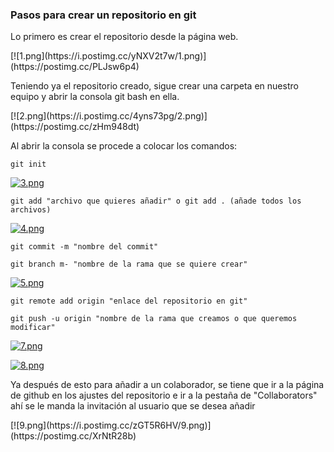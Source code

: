 ### Pasos para crear un repositorio en git

<p>
Lo primero es crear el repositorio desde la página web.
</p>
[![1.png](https://i.postimg.cc/yNXV2t7w/1.png)](https://postimg.cc/PLJsw6p4)

<p>
Teniendo ya el repositorio creado, sigue crear una carpeta en nuestro equipo y abrir la consola git bash en ella.
</p>
[![2.png](https://i.postimg.cc/4yns73pg/2.png)](https://postimg.cc/zHm948dt)

<p>
Al abrir la consola se procede a colocar los comandos:
</p>

`git init`

[![3.png](https://i.postimg.cc/1tm9SBt4/3.png)](https://postimg.cc/XZPMcw90)

`git add "archivo que quieres añadir" o git add . (añade todos los archivos)`

[![4.png](https://i.postimg.cc/Hx6TkMcz/4.png)](https://postimg.cc/zbHsdVkH)

`git commit -m "nombre del commit"`

`git branch m- "nombre de la rama que se quiere crear"`

[![5.png](https://i.postimg.cc/XNDVMw07/5.png)](https://postimg.cc/WtgRgq3Q)

`git remote add origin "enlace del repositorio en git"`

`git push -u origin "nombre de la rama que creamos o que queremos modificar"`

[![7.png](https://i.postimg.cc/pXwRrRTw/7.png)](https://postimg.cc/crBV5qfh)

[![8.png](https://i.postimg.cc/BQLJJXq5/8.png)](https://postimg.cc/7fkFVPJb)

<p>
Ya después de esto para añadir a un colaborador, se tiene que ir a la página de github en los ajustes del repositorio e ir a la pestaña de "Collaborators" ahí se le manda la invitación al usuario que se desea añadir
</p>
[![9.png](https://i.postimg.cc/zGT5R6HV/9.png)](https://postimg.cc/XrNtR28b)
